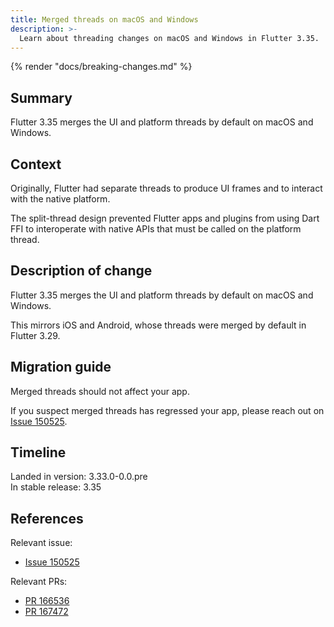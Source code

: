 ```yaml
---
title: Merged threads on macOS and Windows
description: >-
  Learn about threading changes on macOS and Windows in Flutter 3.35.
---
```


{% render "docs/breaking-changes.md" %}

## Summary

Flutter 3.35 merges the UI and platform threads by default on macOS and Windows.

## Context

Originally, Flutter had separate threads to produce UI frames and to
interact with the native platform.

The split-thread design prevented Flutter apps and plugins from using Dart FFI
to interoperate with native APIs that must be called on the platform thread.

## Description of change

Flutter 3.35 merges the UI and platform threads by default on macOS and Windows.

This mirrors iOS and Android, whose threads were merged by default in
Flutter 3.29.

## Migration guide

Merged threads should not affect your app.

If you suspect merged threads has regressed your app, please reach out on
[Issue 150525][].

## Timeline

Landed in version: 3.33.0-0.0.pre<br>
In stable release: 3.35

## References

Relevant issue:

* [Issue 150525][]

Relevant PRs:

* [PR 166536][]
* [PR 167472][]

[Issue 150525]: {{site.repo.flutter}}/issues/150525
[PR 166536]: {{site.repo.flutter}}/pull/166536
[PR 167472]: {{site.repo.flutter}}/pull/167472
